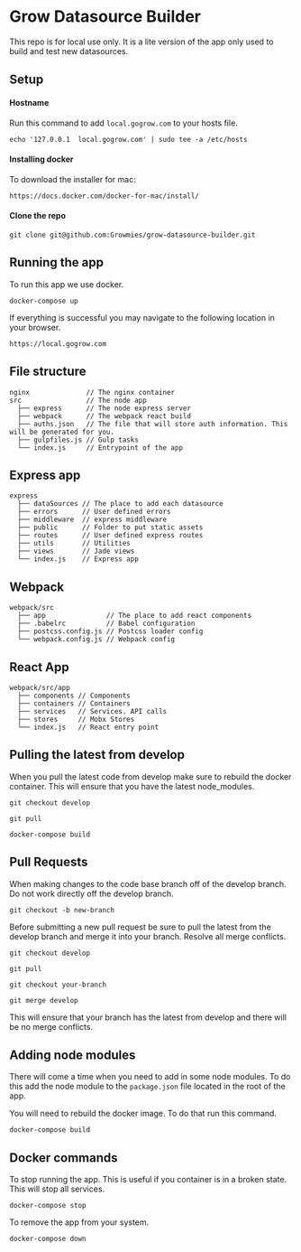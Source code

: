 # Grow Datasource Builder

This repo is for local use only. It is a lite version of the app only used to build and test new datasources.

## Setup

#### Hostname

Run this command to add `local.gogrow.com` to your hosts file.

`echo '127.0.0.1  local.gogrow.com' | sudo tee -a /etc/hosts`

#### Installing docker

To download the installer for mac:

`https://docs.docker.com/docker-for-mac/install/`

#### Clone the repo

`git clone git@github.com:Growmies/grow-datasource-builder.git`

## Running the app

To run this app we use docker.

`docker-compose up`

If everything is successful you may navigate to the following location in your browser.

`https://local.gogrow.com`

## File structure

    nginx              // The nginx container
    src                // The node app
      ├── express      // The node express server
      ├── webpack      // The webpack react build
      ├── auths.json   // The file that will store auth information. This will be generated for you.
      ├── gulpfiles.js // Gulp tasks
      └── index.js     // Entrypoint of the app

## Express app

    express         
      ├── dataSources // The place to add each datasource
      ├── errors      // User defined errors
      ├── middleware  // express middleware
      ├── public      // Folder to put static assets
      ├── routes      // User defined express routes
      ├── utils       // Utilities
      ├── views       // Jade views
      └── index.js    // Express app

## Webpack

    webpack/src         
      ├── app               // The place to add react components
      ├── .babelrc          // Babel configuration
      ├── postcss.config.js // Postcss loader config
      └── webpack.config.js // Webpack config

## React App

    webpack/src/app         
      ├── components // Components
      ├── containers // Containers
      ├── services   // Services. API calls
      ├── stores     // Mobx Stores
      └── index.js   // React entry point

## Pulling the latest from develop

When you pull the latest code from develop make sure to rebuild the docker container. This will ensure that you have the latest node_modules.

`git checkout develop`

`git pull`

`docker-compose build`

## Pull Requests

  When making changes to the code base branch off of the develop branch. Do not work directly off the develop branch.

  `git checkout -b new-branch`

  Before submitting a new pull request be sure to pull the latest from the develop branch and merge it into your branch. Resolve all merge conflicts.

  `git checkout develop`

  `git pull`

  `git checkout your-branch`

  `git merge develop`

  This will ensure that your branch has the latest from develop and there will be no merge conflicts.

## Adding node modules

There will come a time when you need to add in some node modules. To do this add the node module to the `package.json` file located in the root of the app.

You will need to rebuild the docker image. To do that run this command.

`docker-compose build`

## Docker commands

To stop running the app. This is useful if you container is in a broken state. This will stop all services.

`docker-compose stop`

To remove the app from your system.

`docker-compose down`